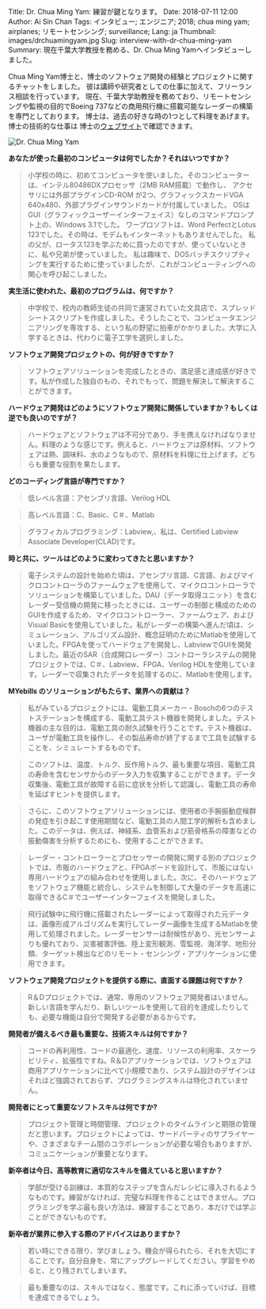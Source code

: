 Title: Dr. Chua Ming Yam: 練習が鍵となります。
Date: 2018-07-11 12:00
Author: Ai Sin Chan
Tags: インタビュー; エンジニア; 2018; chua ming yam; airplanes; リモートセンシング; surveillance; 
Lang: ja
Thumbnail: images/drchuamingyam.jpg
Slug: interview-with-dr-chua-ming-yam
Summary: 現在千葉大学教授を務める、Dr. Chua Ming Yamへインタビューしました。

Chua Ming Yam博士と、博士のソフトウェア開発の経験とプロジェクトに関するチャットをしました。
彼は講師や研究者としての仕事に加えて、フリーランス相談を行っています。
現在、千葉大学助教授を務めており、リモートセンシングや監視の目的でBoeing 737などの商用飛行機に搭載可能なレーダーの構築を専門としております。
博士は、過去の好きな時の1つとして料理をあげます。博士の技術的な仕事は 博士の[ウェブサイト](https://chuamingyam.wordpress.com/)で確認できます。

![Dr. Chua Ming Yam]({filename}/images/drchuamingyam.jpg)

**あなたが使った最初のコンピュータは何でしたか？それはいつですか？**

> 小学校の時に、初めてコンピュータを使いました。そのコンピューターは、インテル80486DXプロセッサ（2MB RAM搭載）で動作し、
アクセサリには外部プラグインCD-ROM が2つ、グラフィックスカードVGA 640x480、外部プラグインサウンドカードが付属していました。
OSはGUI（グラフィックユーザーインターフェイス）なしのコマンドプロンプト上の、Windows 3.1でした。
ワープロソフトは、Word PerfectとLotus 123でした。その時は、モデムもインターネットもありませんでした。
私の父が、ロータス123を学ぶために買ったのですが、使っていないときに、私や兄弟が使っていました。
私は趣味で、DOSバッチスクリプティングを実行するために使っていましたが、これがコンピューティングへの関心を呼び起こしました。

**実生活に使われた、最初のプログラムは、何ですか？**

> 中学校で、校内の教師生徒の共同で運営されていた文具店で、スプレッドシートスクリプトを作成しました。そうしたことで、コンピュータエンジニアリングを専攻する、という私の野望に拍車がかかりました。大学に入学するときは、代わりに電子工学を選択しました。

**ソフトウェア開発プロジェクトの、何が好きですか？**

> ソフトウェアソリューションを完成したときの、満足感と達成感が好きです。私が作成した独自のもの、それでもって、問題を解決して解決することができます。

**ハードウェア開発はどのようにソフトウェア開発に関係していますか？もしくは逆でも良いのですが？**

> ハードウェアとソフトウェアは不可分であり、手を携えなければなりません。料理のような感じです。例えると、ハードウェアは原材料、ソフトウェアは熱、調味料、水のようなもので、原材料を料理に仕上げます。どちらも重要な役割を果たします。

**どのコーディング言語が専門ですか？**

> 低レベル言語：アセンブリ言語、Verilog HDL

> 高レベル言語：C、Basic、C＃、Matlab

> グラフィカルプログラミング：Labview,、私は、Certified Labview Associate Developer(CLAD)です。

**時と共に、ツールはどのように変わってきたと思いますか？**

> 電子システムの設計を始めた頃は、アセンブリ言語、C言語、およびマイクロコントローラのファームウェアを使用して、マイクロコントローラでソリューションを構築していました。DAU（データ取得ユニット）を含むレーダー受信機の開発に移ったときには、ユーザーの制御と構成のためのGUIを作成するため、マイクロコントローラー、ファームウェア、およびVisual Basicを使用していました。私がレーダーの構築へ進んだ頃は、シミュレーション、アルゴリズム設計、概念証明のためにMatlabを使用していました。FPGAを使ってハードウェアを開発し、LabviewでGUIを開発しました。最近のSAR（合成開口レーダー）コントローラシステムの開発プロジェクトでは、C＃、Labview、FPGA、Verilog HDLを使用しています。レーダーで収集されたデータを処理するのに、Matlabを使用します。

**MYebills のソリューションがもたらす、業界への貢献は？**

> 私がみているプロジェクトには、電動工具メーカー・Boschの6つのテストステーションを構成する、電動工具テスト機器を開発しました。テスト機器の主な目的は、電動工具の耐久試験を行うことです。テスト機器は、ユーザが電動工具を操作し、その製品寿命が終了するまで工具を試験することを、シミュレートするものです。

> このソフトは、温度、トルク、反作用トルク、最も重要な項目、電動工具の寿命を含むセンサからのデータ入力を収集することができます。データ収集後、電動工具が故障する前に症状を分析して認識し、電動工具の寿命を延ばすヒントを提供します。

> さらに、このソフトウェアソリューションには、使用者の手腕振動症候群の発症を引き起こす使用期間など、電動工具の人間工学的解析も含めました。このデータは、例えば、神経系、血管系および筋骨格系の障害などの振動傷害を分析するためにも、使用することができます。

> レーダー・コントローラーとプロセッサーの開発に関する別のプロジェクトでは、市販のハードウェアと、FPGAボードを設計して、市販にはない専用ハードウェアの組み合わせを使用しました。次に、そのハードウェアをソフトウェア機能と統合し、システムを制御して大量のデータを高速に取得できるC＃でユーザーインターフェイスを開発しました。

> 飛行試験中に飛行機に搭載されたレーダーによって取得された元データは、画像形成アルゴリズムを実行してレーダー画像を生成するMatlabを使用して処理されました。レーダーセンサーは耐候性があり、光センサーよりも優れており、災害被害評価、陸上変形観測、雪監視、海洋学、地形分類、ターゲット検出などのリモート・センシング・アプリケーションに使用できます。

**ソフトウェア開発プロジェクトを提供する際に、直面する課題は何ですか？**

> R＆Dプロジェクトでは、通常、専用のソフトウェア開発者はいません。新しい言語を学んだり、新しいツールを使用して目的を達成したりしても、必要な機能は自分で開発する必要があるからです。

**開発者が備えるべき最も重要な、技術スキルは何ですか？**

> コードの再利用性、コードの最適化、速度、リソースの利用率、スケーラビリティ、拡張性ですね。R＆Dアプリケーションでは、ソフトウェアは商用アプリケーションに比べて小規模であり、システム設計のデザインはそれほど強調されておらず、プログラミングスキルは特化されていません。

**開発者にとって重要なソフトスキルは何ですか?**

> プロジェクト管理と時間管理、プロジェクトのタイムラインと期限の管理だと思います。プロジェクトによっては、サードパーティのサプライヤーや、さまざまなチーム間のコラボレーションが必要な場合もありますが、コミュニケーションが重要となります。

**新卒者は今日、高等教育に適切なスキルを備えていると思いますか？**

> 学部が受ける訓練は、本質的なステップを含んだレシピに導入されるようなものです。練習がなければ、完璧な料理を作ることはできません。プログラミングを学ぶ最も良い方法は、練習することであり、本だけでは学ぶことができないものです。

**新卒者が業界に参入する際のアドバイスはありますか？**

> 若い時にできる限り、学びましょう。機会が得られたら、それを大切にすることです。自分自身を、常にアップグレードしてください。学習をやめると、とり残されてしまいます。

> 最も重要なのは、スキルではなく、態度です。これに添っていけば、目標を達成できるでしょう。

 
